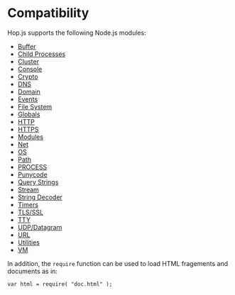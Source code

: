 
Compatibility
=============

Hop.js supports the following Node.js modules:

* [Buffer](https://nodejs.org/api/buffer.html)
* [Child Processes](https://nodejs.org/api/child\_process.html)
* [Cluster](https://nodejs.org/api/cluster.html)
* [Console](https://nodejs.org/api/console.html)
* [Crypto](https://nodejs.org/api/crypto.html)
* [DNS](https://nodejs.org/api/dns.html)
* [Domain](https://nodejs.org/api/domain.html)
* [Events](https://nodejs.org/api/events.html)
* [File System](https://nodejs.org/api/fs.html)
* [Globals](https://nodejs.org/api/globals.html)
* [HTTP](https://nodejs.org/api/http.html)
* [HTTPS](https://nodejs.org/api/https.html)
* [Modules](https://nodejs.org/api/modules.html)
* [Net](https://nodejs.org/api/net.html)
* [OS](https://nodejs.org/api/os.html)
* [Path](https://nodejs.org/api/path.html)
* [PROCESS](https://nodejs.org/api/process.html)
* [Punycode](https://nodejs.org/api/punycode.html)
* [Query Strings](https://nodejs.org/api/querystring.html)
* [Stream](https://nodejs.org/api/stream.html)
* [String Decoder](https://nodejs.org/api/string\_decoder.html)
* [Timers](https://nodejs.org/api/timers.html)
* [TLS/SSL](https://nodejs.org/api/tls.html)
* [TTY](https://nodejs.org/api/tty.html)
* [UDP/Datagram](https://nodejs.org/api/udp.html)
* [URL](https://nodejs.org/api/url.html)
* [Utilities](https://nodejs.org/api/util.html)
* [VM](https://nodejs.org/api/vm.html)


In addition, the `require` function can be used to load HTML fragements and
documents as in:

```hopscript
var html = require( "doc.html" );
```
